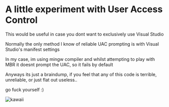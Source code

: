 # A little experiment with User Access Control
This would be useful in case you dont want to exclusively use Visual Studio

Normally the only method I know of reliable UAC prompting is with Visual Studio's manifest settings

In my case, im using mingw compiler and whilst attempting to play with MBR it doesnt prompt the UAC, so it fails by default

Anyways its just a braindump, if you feel that any of this code is terrible, unreliable, or just flat out useless..

go fuck yourself :) 

![kawaii](https://thumbs.gfycat.com/LastVariableGreathornedowl-small.gif)
